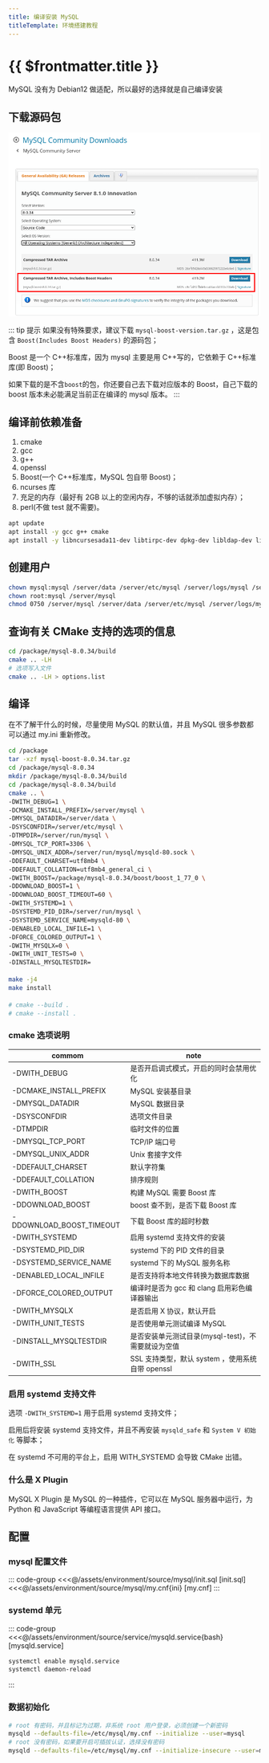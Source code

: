 ```yaml
---
title: 编译安装 MySQL
titleTemplate: 环境搭建教程
---
```


# {{ $frontmatter.title }}

MySQL 没有为 Debian12 做适配，所以最好的选择就是自己编译安装

## 下载源码包

![Mysql 源码包](/assets/environment/images/01.png)

::: tip 提示
如果没有特殊要求，建议下载 `mysql-boost-version.tar.gz` ，这是包含 `Boost(Includes Boost Headers)` 的源码包；

Boost 是一个 C++标准库，因为 mysql 主要是用 C++写的，它依赖于 C++标准库(即 Boost)；

如果下载的是不含`boost`的包，你还要自己去下载对应版本的 Boost，自己下载的 boost 版本未必能满足当前正在编译的 mysql 版本。
:::

## 编译前依赖准备

1. cmake
2. gcc
3. g++
4. openssl
5. Boost(一个 C++标准库，MySQL 包自带 Boost)；
6. ncurses 库
7. 充足的内存（最好有 2GB 以上的空闲内存，不够的话就添加虚拟内存）；
8. perl(不做 test 就不需要)。

```bash
apt update
apt install -y gcc g++ cmake
apt install -y libncursesada11-dev libtirpc-dev dpkg-dev libldap-dev libsasl2-dev libbison-dev libudev-dev
```

## 创建用户

```bash
chown mysql:mysql /server/data /server/etc/mysql /server/logs/mysql /server/run/mysql
chown root:mysql /server/mysql
chmod 0750 /server/mysql /server/data /server/etc/mysql /server/logs/mysql /server/run/mysql
```

## 查询有关 CMake 支持的选项的信息

```bash
cd /package/mysql-8.0.34/build
cmake .. -LH
# 选项写入文件
cmake .. -LH > options.list
```

## 编译

在不了解干什么的时候，尽量使用 MySQL 的默认值，并且 MySQL 很多参数都可以通过 my.ini 重新修改。

```bash
cd /package
tar -xzf mysql-boost-8.0.34.tar.gz
cd /package/mysql-8.0.34
mkdir /package/mysql-8.0.34/build
cd /package/mysql-8.0.34/build
cmake .. \
-DWITH_DEBUG=1 \
-DCMAKE_INSTALL_PREFIX=/server/mysql \
-DMYSQL_DATADIR=/server/data \
-DSYSCONFDIR=/server/etc/mysql \
-DTMPDIR=/server/run/mysql \
-DMYSQL_TCP_PORT=3306 \
-DMYSQL_UNIX_ADDR=/server/run/mysql/mysqld-80.sock \
-DDEFAULT_CHARSET=utf8mb4 \
-DDEFAULT_COLLATION=utf8mb4_general_ci \
-DWITH_BOOST=/package/mysql-8.0.34/boost/boost_1_77_0 \
-DDOWNLOAD_BOOST=1 \
-DDOWNLOAD_BOOST_TIMEOUT=60 \
-DWITH_SYSTEMD=1 \
-DSYSTEMD_PID_DIR=/server/run/mysql \
-DSYSTEMD_SERVICE_NAME=mysqld-80 \
-DENABLED_LOCAL_INFILE=1 \
-DFORCE_COLORED_OUTPUT=1 \
-DWITH_MYSQLX=0 \
-DWITH_UNIT_TESTS=0 \
-DINSTALL_MYSQLTESTDIR=

make -j4
make install

# cmake --build .
# cmake --install .
```

### cmake 选项说明

| commom                   | note                                               |
| ------------------------ | -------------------------------------------------- |
| -DWITH_DEBUG             | 是否开启调式模式，开启的同时会禁用优化             |
| -DCMAKE_INSTALL_PREFIX   | MySQL 安装基目录                                   |
| -DMYSQL_DATADIR          | MySQL 数据目录                                     |
| -DSYSCONFDIR             | 选项文件目录                                       |
| -DTMPDIR                 | 临时文件的位置                                     |
| -DMYSQL_TCP_PORT         | TCP/IP 端口号                                      |
| -DMYSQL_UNIX_ADDR        | Unix 套接字文件                                    |
| -DDEFAULT_CHARSET        | 默认字符集                                         |
| -DDEFAULT_COLLATION      | 排序规则                                           |
| -DWITH_BOOST             | 构建 MySQL 需要 Boost 库                           |
| -DDOWNLOAD_BOOST         | boost 查不到，是否下载 Boost 库                    |
| -DDOWNLOAD_BOOST_TIMEOUT | 下载 Boost 库的超时秒数                            |
| -DWITH_SYSTEMD           | 启用 systemd 支持文件的安装                        |
| -DSYSTEMD_PID_DIR        | systemd 下的 PID 文件的目录                        |
| -DSYSTEMD_SERVICE_NAME   | systemd 下的 MySQL 服务名称                        |
| -DENABLED_LOCAL_INFILE   | 是否支持将本地文件转换为数据库数据                 |
| -DFORCE_COLORED_OUTPUT   | 编译时是否为 gcc 和 clang 启用彩色编译器输出       |
| -DWITH_MYSQLX            | 是否启用 X 协议，默认开启                          |
| -DWITH_UNIT_TESTS        | 是否使用单元测试编译 MySQL                         |
| -DINSTALL_MYSQLTESTDIR   | 是否安装单元测试目录(mysql-test)，不需要就设为空值 |
| -DWITH_SSL               | SSL 支持类型，默认 system ，使用系统自带 openssl   |

### 启用 systemd 支持文件

选项 `-DWITH_SYSTEMD=1` 用于启用 systemd 支持文件；

启用后将安装 systemd 支持文件，并且不再安装 `mysqld_safe` 和 `System V 初始化` 等脚本；

在 systemd 不可用的平台上，启用 WITH_SYSTEMD 会导致 CMake 出错。

### 什么是 X Plugin

MySQL X Plugin 是 MySQL 的一种插件，它可以在 MySQL 服务器中运行，为 Python 和 JavaScript 等编程语言提供 API 接口。

## 配置

### mysql 配置文件

::: code-group
<<<@/assets/environment/source/mysql/init.sql [init.sql]
<<<@/assets/environment/source/mysql/my.cnf{ini} [my.cnf]
:::

### systemd 单元

::: code-group
<<<@/assets/environment/source/service/mysqld.service{bash} [mysqld.service]

```bash [mysqld]
systemctl enable mysqld.service
systemctl daemon-reload
```

:::

### 数据初始化

```bash
# root 有密码，并且标记为过期，非系统 root 用户登录，必须创建一个新密码
mysqld --defaults-file=/etc/mysql/my.cnf --initialize --user=mysql
# root 没有密码，如果要开启可插拔认证，选择没有密码
mysqld --defaults-file=/etc/mysql/my.cnf --initialize-insecure --user=mysql
```
